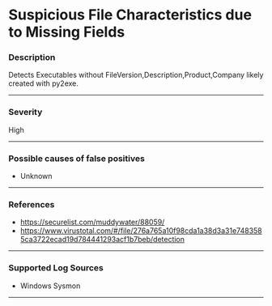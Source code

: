 # Suspicious File Characteristics due to Missing Fields
### Description

Detects Executables without FileVersion,Description,Product,Company likely created with py2exe.

-------------------
### Severity

High

-------------------
<!---
### Detailed Information

- Why is this alert triggered?
- What are the typical causes that generate this alert? (e.g. port scans, unusual file access activity, etc...)
- Which corroborating information should be looked up?
- Any supporting queries to get more information?
- Any supporting visualizations to get more information?

-------------------
--->
### Possible causes of false positives

- Unknown

-------------------
### References

- https://securelist.com/muddywater/88059/
- https://www.virustotal.com/#/file/276a765a10f98cda1a38d3a31e7483585ca3722ecad19d784441293acf1b7beb/detection

-------------------
### Supported Log Sources

- Windows Sysmon

-------------------
